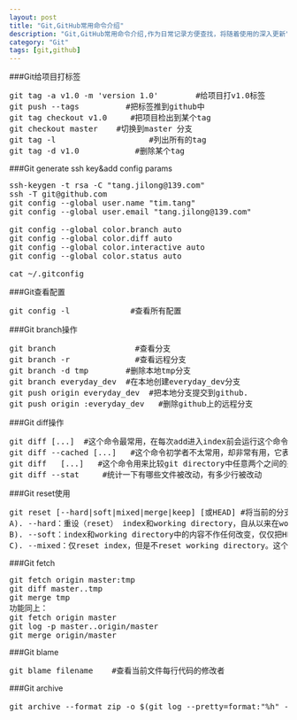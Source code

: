 ```yaml
---
layout: post
title: "Git,GitHub常用命令介绍"
description: "Git,GitHub常用命令介绍,作为日常记录方便查找，将随着使用的深入更新"
category: "Git" 
tags: [git,github]
---
```


###Git给项目打标签
<pre>
git tag -a v1.0 -m 'version 1.0'        #给项目打v1.0标签
git push --tags          #把标签推到github中
git tag checkout v1.0     #把项目检出到某个tag
git checkout master    #切换到master 分支
git tag -l                    #列出所有的tag
git tag -d v1.0            #删除某个tag
</pre>

###Git generate ssh key&add config params 
<pre>
ssh-keygen -t rsa -C "tang.jilong@139.com"
ssh -T git@github.com
git config --global user.name "tim.tang"
git config --global user.email "tang.jilong@139.com"

git config --global color.branch auto
git config --global color.diff auto
git config --global color.interactive auto
git config --global color.status auto

cat ~/.gitconfig
</pre>

###Git查看配置
<pre>
git config -l             #查看所有配置
</pre>

###Git branch操作
<pre>
git branch                 #查看分支
git branch -r              #查看远程分支
git branch -d tmp        #删除本地tmp分支
git branch everyday_dev  #在本地创建everyday_dev分支
git push origin everyday_dev  #把本地分支提交到github.
git push origin :everyday_dev   #删除github上的远程分支
</pre>

###Git diff操作
<pre>
git diff [<path>...]  #这个命令最常用，在每次add进入index前会运行这个命令，查看即将add进入index时所做的内容修改，即working directory和index的差异。
git diff --cached [<path>...]   #这个命令初学者不太常用，却非常有用，它表示查看已经add进入index但是尚未commit的内容同最后一次commit时的内容的差异。即index和git directory的差异。
git diff <commit> <commit> [<path>...]   #这个命令用来比较git directory中任意两个<commit>之间的差别，如果想比较任意一个<commit>和最新版的差别，把其中一个<commit>换成HEAD即可
git diff --stat     #统计一下有哪些文件被改动，有多少行被改动
</pre>

###Git reset使用
<pre>
git reset [--hard|soft|mixed|merge|keep] [<commit>或HEAD] #将当前的分支重设（reset）到指定的<commit>或者HEAD。
A). --hard：重设（reset） index和working directory，自从<commit>以来在working directory中的任何改变都被丢弃，并把HEAD指向<commit>。
B). --soft：index和working directory中的内容不作任何改变，仅仅把HEAD指向<commit>。这个模式的效果是，执行完毕后，自从<commit>以来的所有改变都会显示在git status的"Changes to be committed"中。
C). --mixed：仅reset index，但是不reset working directory。这个模式是默认模式，即当不显示告知git reset模式时，会使用mixed模式。这个模式的效果是，working directory中文件的修改都会被保留，不会丢弃，但是也不会被标记成"Changes to be committed"，但是会打出什么还未被更新的报告。
</pre>

###Git fetch
<pre>
git fetch origin master:tmp
git diff master..tmp
git merge tmp
功能同上：
git fetch origin master
git log -p master..origin/master     
git merge origin/master
</pre>

###Git blame
<pre>
git blame filename    #查看当前文件每行代码的修改者
</pre>

###Git archive 
<pre>
git archive --format zip -o $(git log --pretty=format:"%h" -1).zip HEAD #打包代码
</pre>
